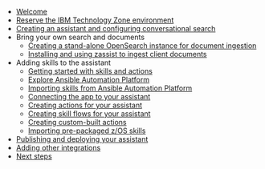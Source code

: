 * [Welcome](index.md)
* [Reserve the IBM Technology Zone environment](TechZoneEnvironment.md)
* [Creating an assistant and configuring conversational search](Setup/creatingAssistant-configuringConvoSearch.md)
* Bring your own search and documents
    * [Creating a stand-alone OpenSearch instance for document ingestion](byosd/documentIngestion.md)
    * [Installing and using zassist to ingest client documents](byosd/zassist.md)
* Adding skills to the assistant
    * [Getting started with skills and actions](skills/gettingStartedSkills.md)
    * [Explore Ansible Automation Platform](skills/exploreAAP.md)
    * [Importing skills from Ansible Automation Platform](skills/importSkills.md)
    * [Connecting the app to your assistant](skills/connectingApp.md)
    * [Creating actions for your assistant](skills/creatingActions.md)
    * [Creating skill flows for your assistant](skills/creatingFlows.md)
    * [Creating custom-built actions](skills/creatingCustomActions.md)
    * [Importing pre-packaged z/OS skills](skills/importingzOSskills.md)
* [Publishing and deploying your assistant](publishDeploy.md)
* [Adding other integrations](otherIntegrations.md)
* [Next steps](NextSteps.md)
